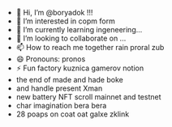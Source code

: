 - 👋 Hi, I’m @boryadok !!!
- 👀 I’m interested in copm form
- 🌱 I’m currently learning ingeneering...
- 💞️ I’m looking to collaborate on ...
- 📫 How to reach me together rain proral zub
- 😄 Pronouns: pronos
- ⚡ Fun factory kuznica gamerov notion
- the end of made and hade boke
- and handle present Xman
- new battery NFT scroll mainnet and testnet
- char imagination bera bera
- 28 poaps on coat oat galxe zklink
